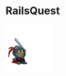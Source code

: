 # RailsQuest
![ну да](RailsQuest3/app/assets/images/knight.gif "Ну да, я делаю это в час ночи, и что вы мне сделаете -_-")  
